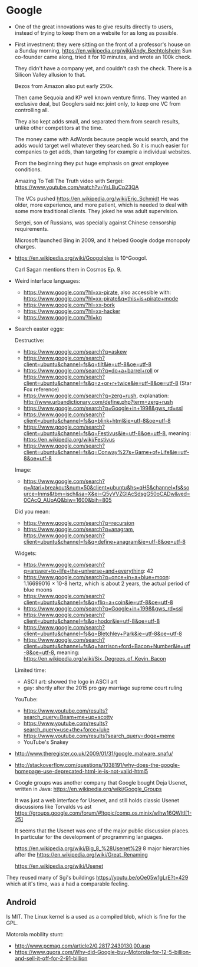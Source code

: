 # Google

-   One of the great innovations was to give results directly to users, instead of trying to keep them on a website for as long as possible.

-   First investment: they were sitting on the front of a professor's house on a Sunday morning, https://en.wikipedia.org/wiki/Andy_Bechtolsheim Sun co-founder came along, tried it for 10 minutes, and wrote an 100k check.

    They didn't have a company yet, and couldn't cash the check. There is a Silicon Valley allusion to that.

    Bezos from Amazon also put early 250k.

    Then came Sequoia and KP well known venture firms. They wanted an exclusive deal, but Googlers said no: joint only, to keep one VC from controlling all.

    They also kept adds small, and separated them from search results, unlike other competitors at the time.

    The money came with AdWords because people would search, and the adds would target well whatever they searched. So it is much easier for companies to get adds, than targeting for example a individual websites.

    From the beginning they put huge emphasis on great employee conditions.

    Amazing To Tell The Truth video with Sergei: https://www.youtube.com/watch?v=YsLBuCp23QA

    The VCs pushed https://en.wikipedia.org/wiki/Eric_Schmidt He was older, more experience, and more patient, which is needed to deal with some more traditional clients. They joked he was adult supervision.

    Sergei, son of Russians, was specially against Chinese censorship requirements.

    Microsoft launched Bing in 2009, and it helped Google dodge monopoly charges.

-   https://en.wikipedia.org/wiki/Googolplex is 10^Googol.

    Carl Sagan mentions them in Cosmos Ep. 9.

-   Weird interface languages:

    - <https://www.google.com/?hl=xx-pirate>, also accessible with: <https://www.google.com/?hl=xx-pirate&q=this+is+pirate+mode>
    - <https://www.google.com/?hl=xx-bork>
    - <https://www.google.com/?hl=xx-hacker>
    - <https://www.google.com/?hl=kn>

-   Search easter eggs:

    Destructive:

    - <https://www.google.com/search?q=askew>
    - <https://www.google.com/search?client=ubuntu&channel=fs&q=tilt&ie=utf-8&oe=utf-8>
    - <https://www.google.com/search?q=do+a+barrel+roll> or <https://www.google.com/search?client=ubuntu&channel=fs&q=z+or+r+twice&ie=utf-8&oe=utf-8> (Star Fox reference)
    - <https://www.google.com/search?q=zerg+rush>, explanation: <http://www.urbandictionary.com/define.php?term=zerg+rush>
    - <https://www.google.com/search?q=Google+in+1998&gws_rd=ssl>
    - <https://www.google.com/search?client=ubuntu&channel=fs&q=blink+html&ie=utf-8&oe=utf-8>
    - <https://www.google.com/search?client=ubuntu&channel=fs&q=Festivus&ie=utf-8&oe=utf-8>, meaning: <https://en.wikipedia.org/wiki/Festivus>
    - <https://www.google.com/search?client=ubuntu&channel=fs&q=Conway%27s+Game+of+Life&ie=utf-8&oe=utf-8>

    Image:

    - <https://www.google.com/search?q=Atari+breakout&num=50&client=ubuntu&hs=qHS&channel=fs&source=lnms&tbm=isch&sa=X&ei=Q5yVVZGIAcSdsgG50oCADw&ved=0CAcQ_AUoAQ&biw=1600&bih=805>

    Did you mean:

    - <https://www.google.com/search?q=recursion>
    - <https://www.google.com/search?q=anagram>, <https://www.google.com/search?client=ubuntu&channel=fs&q=define+anagram&ie=utf-8&oe=utf-8>

    Widgets:

    - <https://www.google.com/search?q=answer+to+life+the+universe+and+everything>: 42
    - <https://www.google.com/search?q=once+in+a+blue+moon>: 1.16699016 × 10-8 hertz, which is about 2 years, the actual period of blue moons
    - <https://www.google.com/search?client=ubuntu&channel=fs&q=flip+a+coin&ie=utf-8&oe=utf-8>
    - <https://www.google.com/search?q=Google+in+1998&gws_rd=ssl>
    - <https://www.google.com/search?client=ubuntu&channel=fs&q=hodor&ie=utf-8&oe=utf-8>
    - <https://www.google.com/search?client=ubuntu&channel=fs&q=Bletchley+Park&ie=utf-8&oe=utf-8>
    - <https://www.google.com/search?client=ubuntu&channel=fs&q=harrison+ford+Bacon+Number&ie=utf-8&oe=utf-8>, meaning: <https://en.wikipedia.org/wiki/Six_Degrees_of_Kevin_Bacon>

    Limited time:

    - ASCII art: showed the logo in ASCII art
    - gay: shortly after the 2015 pro gay marriage supreme court ruling

    YouTube:

    - <https://www.youtube.com/results?search_query=Beam+me+up+scotty>
    - <https://www.youtube.com/results?search_query=use+the+force+luke>
    - <https://www.youtube.com/results?search_query=doge+meme>
    - YouTube's Snakey

-   <http://www.theregister.co.uk/2009/01/31/google_malware_snafu/>

-   <http://stackoverflow.com/questions/1038191/why-does-the-google-homepage-use-deprecated-html-ie-is-not-valid-html5>

-   Google groups was another company that Google bought Deja Usenet, written in Java: <https://en.wikipedia.org/wiki/Google_Groups>

    It was just a web interface for Usenet, and still holds classic Usenet discussions like Torvalds vs ast https://groups.google.com/forum/#!topic/comp.os.minix/wlhw16QWltI[1-25]

    It seems that the Usenet was one of the major public discussion places. In particular for the development of programming languages.

    <https://en.wikipedia.org/wiki/Big_8_%28Usenet%29> 8 major hierarchies after the <https://en.wikipedia.org/wiki/Great_Renaming>

    <https://en.wikipedia.org/wiki/Usenet>

They reused many of Sgi's buildings https://youtu.be/oOe05w1gLrE?t=429 which at it's time, was a had a comparable feeling.

## Android

Is MIT. The Linux kernel is a used as a compiled blob, which is fine for the GPL.

Motorola mobility stunt:

- <http://www.pcmag.com/article2/0,2817,2430130,00.asp>
- <https://www.quora.com/Why-did-Google-buy-Motorola-for-12-5-billion-and-sell-it-off-for-2-91-billion>
